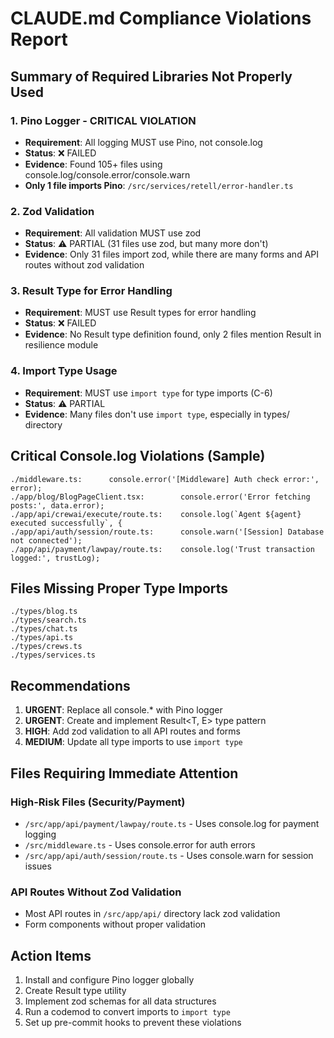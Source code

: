 # CLAUDE.md Compliance Violations Report

## Summary of Required Libraries Not Properly Used

### 1. **Pino Logger - CRITICAL VIOLATION**

- **Requirement**: All logging MUST use Pino, not console.log
- **Status**: ❌ FAILED
- **Evidence**: Found 105+ files using console.log/console.error/console.warn
- **Only 1 file imports Pino**: `/src/services/retell/error-handler.ts`

### 2. **Zod Validation**

- **Requirement**: All validation MUST use zod
- **Status**: ⚠️ PARTIAL (31 files use zod, but many more don't)
- **Evidence**: Only 31 files import zod, while there are many forms and API routes without zod validation

### 3. **Result Type for Error Handling**

- **Requirement**: MUST use Result types for error handling
- **Status**: ❌ FAILED
- **Evidence**: No Result type definition found, only 2 files mention Result in resilience module

### 4. **Import Type Usage**

- **Requirement**: MUST use `import type` for type imports (C-6)
- **Status**: ⚠️ PARTIAL
- **Evidence**: Many files don't use `import type`, especially in types/ directory

## Critical Console.log Violations (Sample)

```
./middleware.ts:      console.error('[Middleware] Auth check error:', error);
./app/blog/BlogPageClient.tsx:        console.error('Error fetching posts:', data.error);
./app/api/crewai/execute/route.ts:    console.log(`Agent ${agent} executed successfully`, {
./app/api/auth/session/route.ts:      console.warn('[Session] Database not connected');
./app/api/payment/lawpay/route.ts:    console.log('Trust transaction logged:', trustLog);
```

## Files Missing Proper Type Imports

```
./types/blog.ts
./types/search.ts
./types/chat.ts
./types/api.ts
./types/crews.ts
./types/services.ts
```

## Recommendations

1. **URGENT**: Replace all console.\* with Pino logger
2. **URGENT**: Create and implement Result<T, E> type pattern
3. **HIGH**: Add zod validation to all API routes and forms
4. **MEDIUM**: Update all type imports to use `import type`

## Files Requiring Immediate Attention

### High-Risk Files (Security/Payment)

- `/src/app/api/payment/lawpay/route.ts` - Uses console.log for payment logging
- `/src/middleware.ts` - Uses console.error for auth errors
- `/src/app/api/auth/session/route.ts` - Uses console.warn for session issues

### API Routes Without Zod Validation

- Most API routes in `/src/app/api/` directory lack zod validation
- Form components without proper validation

## Action Items

1. Install and configure Pino logger globally
2. Create Result type utility
3. Implement zod schemas for all data structures
4. Run a codemod to convert imports to `import type`
5. Set up pre-commit hooks to prevent these violations
